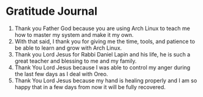 # Gratitude Journal

1. Thank you Father God because you are using Arch Linux to teach me how to master my system and make it my own.
2. With that said, I thank you for giving me the time, tools, and patience to be able to learn and grow with Arch Linux.
3. Thank you Lord Jesus for Rabbi Daniel Lapin and his life, he is such a great teacher and blessing to me and my family.
4. Thank You Lord Jesus because I was able to control my anger during the last few days as I deal with Oreo.
5. Thank You Lord Jesus because my hand is healing properly and I am so happy that in a few days from now it will be fully recovered.
